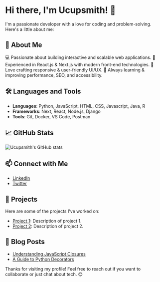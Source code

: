 # Hi there, I'm Ucupsmith! 👋

I'm a passionate developer with a love for coding and problem-solving. Here's a little about me:

## 🚀 About Me
💻 Passionate about building interactive and scalable web applications.
🚀 Experienced in React.js & Next.js with modern front-end technologies.
🎨 Love crafting responsive & user-friendly UI/UX.
🔧 Always learning & improving performance, SEO, and accessibility.

## 🛠️ Languages and Tools
- **Languages**: Python, JavaScript, HTML, CSS, Javascript, Java, R
- **Frameworks**: Next, React, Node.js, Django
- **Tools**: Git, Docker, VS Code, Postman

## 📈 GitHub Stats
![Ucupsmith's GitHub stats](https://github-readme-stats.vercel.app/api?username=Ucupsmith&show_icons=true&theme=radical)

## 📫 Connect with Me
- [LinkedIn](https://www.linkedin.com/in/aqilnauffan/)
- [Twitter](https://twitter.com/papaaqs)

## 🌟 Projects
Here are some of the projects I've worked on:
- [Project 1](https://github.com/Ucupsmith/project1): Description of project 1.
- [Project 2](https://github.com/Ucupsmith/project2): Description of project 2.

## 📝 Blog Posts
- [Understanding JavaScript Closures](https://example.com/javascript-closures)
- [A Guide to Python Decorators](https://example.com/python-decorators)

Thanks for visiting my profile! Feel free to reach out if you want to collaborate or just chat about tech. 😊
```` ▋
